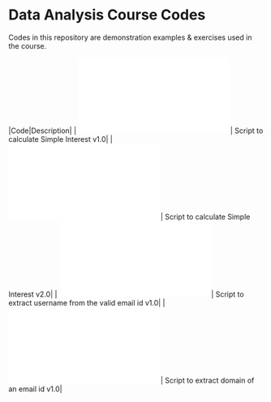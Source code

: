 # Data Analysis Course Codes
Codes in this repository are demonstration examples & exercises used in the course.

|Code|Description|
| ![demo1.py](./demo1.py)| Script to calculate Simple Interest v1.0|
| ![demo2.py](./demo2.py)| Script to calculate Simple Interest v2.0|
| ![demo3.py](./demo3.py)| Script to extract username from the valid email id v1.0|
| ![demo4.py](./demo4.py)| Script to extract domain of an email id v1.0|

